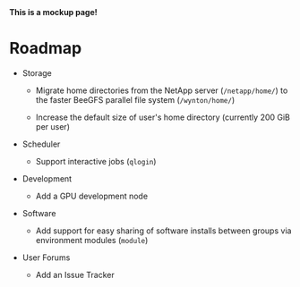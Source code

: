 <div class="alert alert-danger" role="alert">
<strong>This is a mockup page!</strong>
</div>

# Roadmap

* Storage

  - Migrate home directories from the NetApp server (`/netapp/home/`) to the faster BeeGFS parallel file system (`/wynton/home/`)

  - Increase the default size of user's home directory (currently 200 GiB per user)


* Scheduler

  - Support interactive jobs (`qlogin`)


* Development

  - Add a GPU development node


* Software

  - Add support for easy sharing of software installs between groups via environment modules (`module`)

* User Forums

  - Add an Issue Tracker

